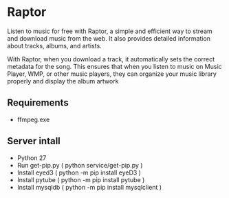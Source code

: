 # Raptor
Listen to music for free with Raptor, a simple and efficient way to stream and download music from the web. It also provides detailed information about tracks, albums, and artists.

With Raptor, when you download a track, it automatically sets the correct metadata for the song. This ensures that when you listen to music on Music Player, WMP, or other music players, they can organize your music library properly and display the album artwork

Requirements
-----------------------
-   ffmpeg.exe

Server intall
-----------------------
-   Python 27
-   Run get-pip.py ( <in older Raptor> python service/get-pip.py  )
-   Install eyed3 ( python -m pip install eyeD3 )
-   Install pytube ( python -m pip install pytube )
-   Install mysqldb ( python -m pip install mysqlclient )
